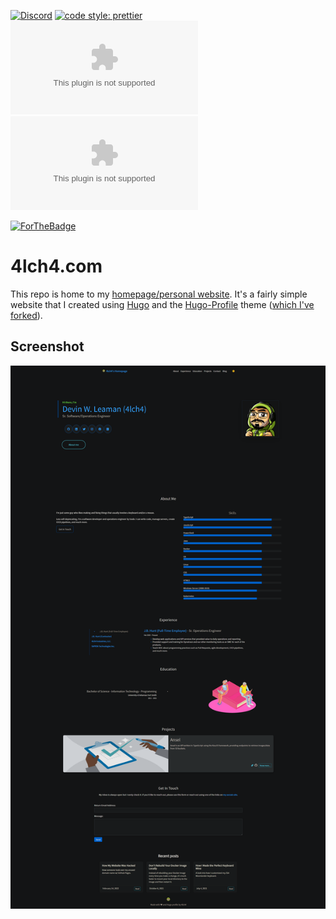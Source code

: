[![Discord](https://img.shields.io/discord/325504841541746688?color=7289DA&style=flat-square)](https://discord.gg/W72x4Ks) [![code style: prettier](https://img.shields.io/badge/code_style-prettier-ff69b4.svg?style=flat-square)](https://github.com/prettier/prettier) ![GitHub](https://img.shields.io/github/license/4lch4/4lch4.com?style=flat-square) ![Lines of code](https://img.shields.io/tokei/lines/github/4lch4/4lch4.com?style=flat-square)

[![ForTheBadge](https://forthebadge.com/images/badges/designed-in-ms-paint.svg)](https://forthebadge.com)

# 4lch4.com

This repo is home to my [homepage/personal website][0]. It's a fairly simple website that I created using [Hugo][3] and the [Hugo-Profile][1] theme ([which I've forked][2]).

## Screenshot

![Website-Screenshot](./Screenshot.png)

[0]: https://4lch4.com
[1]: https://themes.gohugo.io/themes/hugo-profile/
[2]: https://github.com/4lch4/hugo-profile
[3]: https://gohugo.io

